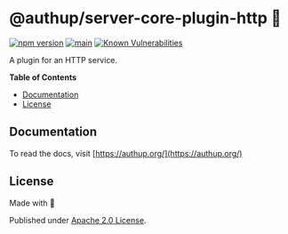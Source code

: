 # @authup/server-core-plugin-http 🌉

[![npm version](https://badge.fury.io/js/@authup%2Fserver-core-plugin-http.svg)](https://badge.fury.io/js/@authup%2Fserver-core-plugin-http)
[![main](https://github.com/authup/authup/actions/workflows/main.yml/badge.svg)](https://github.com/authup/authup/actions/workflows/main.yml)
[![Known Vulnerabilities](https://snyk.io/test/github/authup/authup/badge.svg)](https://snyk.io/test/github/authup/authup)

A plugin for an HTTP service.

**Table of Contents**

- [Documentation](#documentation)
- [License](#license)

## Documentation

To read the docs, visit [https://authup.org/](https://authup.org/)

## License

Made with 💚

Published under [Apache 2.0 License](./LICENSE).
